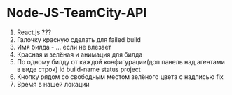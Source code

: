 # Node-JS-TeamCity-API

1) React.js ???
2) Галочку красную сделать для failed build
3) Имя билда - ... если не влезает
4) Красная и зелёная и анимация для билда
5) По одному билду от каждой конфигурации(доп панель над агентами в виде строк) 
     id build-name status project
6) Кнопку рядом со свободным местом зелёного цвета с надписью fix
7) Время в нашей локации

